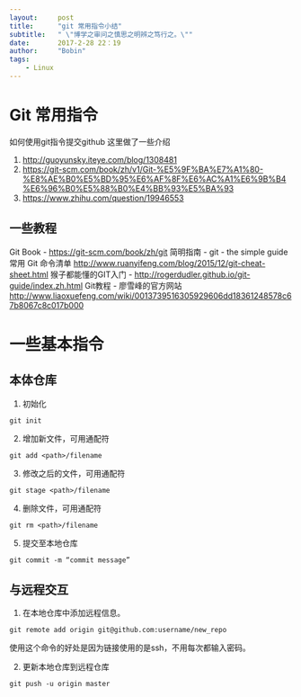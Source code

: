 ```yaml
---
layout:     post
title:      "git 常用指令小结"
subtitle:   " \"博学之审问之慎思之明辨之笃行之。\""
date:       2017-2-28 22：19
author:     "Bobin"
tags:
    - Linux
---
```

# Git 常用指令

如何使用git指令提交github
这里做了一些介绍
1. http://guoyunsky.iteye.com/blog/1308481
2. https://git-scm.com/book/zh/v1/Git-%E5%9F%BA%E7%A1%80-%E8%AE%B0%E5%BD%95%E6%AF%8F%E6%AC%A1%E6%9B%B4%E6%96%B0%E5%88%B0%E4%BB%93%E5%BA%93
3. https://www.zhihu.com/question/19946553

## 一些教程
Git Book - https://git-scm.com/book/zh/git
简明指南 - git - the simple guide
常用 Git 命令清单 http://www.ruanyifeng.com/blog/2015/12/git-cheat-sheet.html
猴子都能懂的GIT入门 - http://rogerdudler.github.io/git-guide/index.zh.html
Git教程 - 廖雪峰的官方网站 http://www.liaoxuefeng.com/wiki/0013739516305929606dd18361248578c67b8067c8c017b000


# 一些基本指令
## 本体仓库
1. 初始化
```
git init
```
2. 增加新文件，可用通配符
```
git add <path>/filename
```
3. 修改之后的文件，可用通配符
```
git stage <path>/filename
```
4. 删除文件，可用通配符
```
git rm <path>/filename
```
5. 提交至本地仓库
```
git commit -m “commit message”
```

## 与远程交互
1. 在本地仓库中添加远程信息。
```
git remote add origin git@github.com:username/new_repo
```
使用这个命令的好处是因为链接使用的是ssh，不用每次都输入密码。

2. 更新本地仓库到远程仓库
```
git push -u origin master
```
